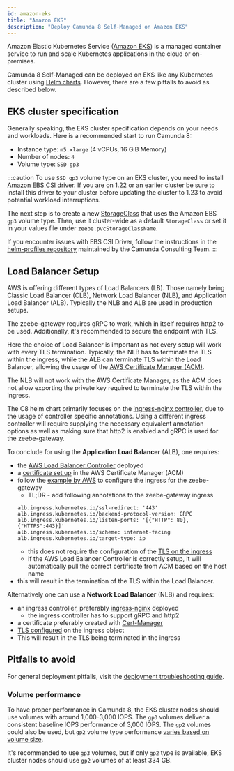 ```yaml
---
id: amazon-eks
title: "Amazon EKS"
description: "Deploy Camunda 8 Self-Managed on Amazon EKS"
---
```


Amazon Elastic Kubernetes Service ([Amazon EKS](https://aws.amazon.com/eks/)) is a managed
container service to run and scale Kubernetes applications in the cloud or on-premises.

Camunda 8 Self-Managed can be deployed on EKS like any Kubernetes cluster using [Helm charts](../deploy.md). However, there are a few pitfalls to avoid as described below.

## EKS cluster specification

Generally speaking, the EKS cluster specification depends on your needs and workloads.
Here is a recommended start to run Camunda 8:

- Instance type: `m5.xlarge` (4 vCPUs, 16 GiB Memory)
- Number of nodes: `4`
- Volume type: `SSD gp3`

:::caution
To use `SSD gp3` volume type on an EKS cluster, you need to install
[Amazon EBS CSI driver](https://docs.aws.amazon.com/eks/latest/userguide/ebs-csi.html).
If you are on 1.22 or an earlier cluster be sure to install this driver to your cluster before updating the cluster to 1.23 to avoid potential workload interruptions.

The next step is to create a new
[StorageClass](https://docs.aws.amazon.com/eks/latest/userguide/storage-classes.html)
that uses the Amazon EBS `gp3` volume type. Then, use it cluster-wide as a default
`StorageClass` or set it in your values file under `zeebe.pvcStorageClassName`.

If you encounter issues with EBS CSI Driver, follow the instructions in the [helm-profiles repository](https://github.com/camunda-community-hub/camunda-8-helm-profiles/blob/main/aws/README.md#ebs-csi-driver-addon) maintained by the Camunda Consulting Team.
:::

## Load Balancer Setup

AWS is offering different types of Load Balancers (LB). Those namely being Classic Load Balancer (CLB), Network Load Balancer (NLB), and Application Load Balancer (ALB). Typically the NLB and ALB are used in production setups.

The zeebe-gateway requires gRPC to work, which in itself requires http2 to be used. Additionally, it's recommended to secure the endpoint with TLS.

Here the choice of Load Balancer is important as not every setup will work with every TLS termination. Typically, the NLB has to terminate the TLS within the ingress, while the ALB can terminate TLS within the Load Balancer, allowing the usage of the [AWS Certificate Manager (ACM)](https://aws.amazon.com/certificate-manager/).

The NLB will not work with the AWS Certificate Manager, as the ACM does not allow exporting the private key required to terminate the TLS within the ingress.

The C8 helm chart primarily focuses on the [ingress-nginx controller](https://github.com/kubernetes/ingress-nginx), due to the usage of controller specific annotations. Using a different ingress controller will require supplying the necessary equivalent annotation options as well as making sure that http2 is enabled and gRPC is used for the zeebe-gateway.

To conclude for using the **Application Load Balancer** (ALB), one requires:

- the [AWS Load Balancer Controller](https://kubernetes-sigs.github.io/aws-load-balancer-controller/) deployed
- a [certificate set up](https://docs.aws.amazon.com/acm/latest/userguide/gs-acm-request-public.html) in the AWS Certificate Manager (ACM)
- follow the [example by AWS](https://github.com/kubernetes-sigs/aws-load-balancer-controller/blob/main/docs/examples/grpc_server.md) to configure the ingress for the zeebe-gateway
  - TL;DR - add following annotations to the zeebe-gateway ingress
  ```shell
  alb.ingress.kubernetes.io/ssl-redirect: '443'
  alb.ingress.kubernetes.io/backend-protocol-version: GRPC
  alb.ingress.kubernetes.io/listen-ports: '[{"HTTP": 80}, {"HTTPS":443}]'
  alb.ingress.kubernetes.io/scheme: internet-facing
  alb.ingress.kubernetes.io/target-type: ip
  ```
  - this does not require the configuration of the [TLS on the ingress](https://kubernetes.io/docs/concepts/services-networking/ingress/#tls)
  - if the AWS Load Balancer Controller is correctly setup, it will automatically pull the correct certificate from ACM based on the host name
- this will result in the termination of the TLS within the Load Balancer.

Alternatively one can use a **Network Load Balancer** (NLB) and requires:

- an ingress controller, preferably [ingress-nginx](https://github.com/kubernetes/ingress-nginx) deployed
  - the ingress controller has to support gRPC and http2
- a certificate preferably created with [Cert-Manager](https://cert-manager.io/)
- [TLS configured](https://kubernetes.io/docs/concepts/services-networking/ingress/#tls) on the ingress object
- This will result in the TLS being terminated in the ingress

## Pitfalls to avoid

For general deployment pitfalls, visit the [deployment troubleshooting guide](../../troubleshooting.md).

### Volume performance

To have proper performance in Camunda 8, the EKS cluster nodes should use volumes
with around 1,000-3,000 IOPS. The `gp3` volumes deliver a consistent baseline IOPS performance
of 3,000 IOPS. The `gp2` volumes could also be used, but `gp2` volume type performance
[varies based on volume size](https://docs.aws.amazon.com/AWSEC2/latest/UserGuide/general-purpose.html#gp2-performance).

It's recommended to use `gp3` volumes, but if only `gp2` type is available, EKS cluster nodes
should use `gp2` volumes of at least 334 GB.
